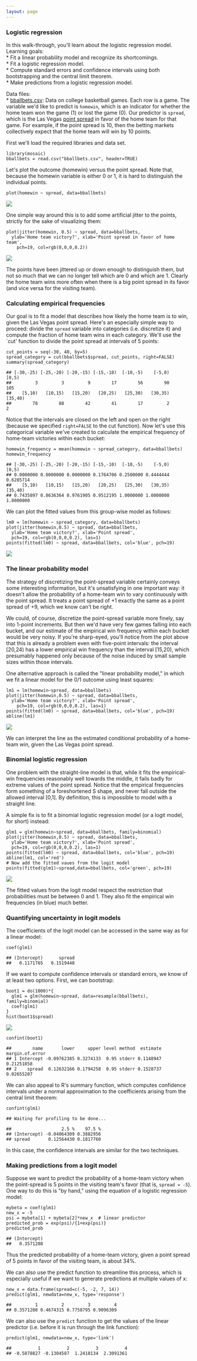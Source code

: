 ```yaml
---
layout: page
---
```


### Logistic regression

In this walk-through, you'll learn about the logistic regression model.
Learning goals:  
\* Fit a linear probability model and recognize its shortcomings.  
\* Fit a logistic regression model.  
\* Compute standard errors and confidence intervals using both
bootstrapping and the central limit theorem.  
\* Make predictions from a logistic regression model.

Data files:  
\* [bballbets.csv](bballbets.csv): Data on college basketball games.
Each row is a game. The variable we'd like to predict is `homewin`,
which is an indicator for whether the home team won the game (1) or lost
the game (0). Our predictor is `spread`, which is the Las Vegas [point
spread](http://en.wikipedia.org/wiki/Spread_betting) in favor of the
home team for that game. For example, if the point spread is 10, then
the betting markets collectively expect that the home team will win by
10 points.

First we'll load the required libraries and data set.

    library(mosaic)
    bballbets = read.csv("bballbets.csv", header=TRUE)

Let's plot the outcome (homewin) versus the point spread. Note that,
because the homewin variable is either 0 or 1, it is hard to distinguish
the individual points.

    plot(homewin ~ spread, data=bballbets)

![](bballbets_files/figure-markdown_strict/unnamed-chunk-2-1.png)

One simple way around this is to add some artificial jitter to the
points, strictly for the sake of visualizing them:

    plot(jitter(homewin, 0.5) ~ spread, data=bballbets,
      ylab='Home team victory?', xlab='Point spread in favor of home team',
        pch=19, col=rgb(0,0,0,0.2))

![](bballbets_files/figure-markdown_strict/unnamed-chunk-3-1.png)

The points have been jittered up or down enough to distinguish them, but
not so much that we can no longer tell which are 0 and which are 1.
Clearly the home team wins more often when there is a big point spread
in its favor (and vice versa for the visiting team).

### Calculating empirical frequencies

Our goal is to fit a model that describes how likely the home team is to
win, given the Las Vegas point spread. Here's an especially simple way
to proceed: divide the `spread` variable into categories (i.e.
discretize it) and compute the fraction of home team wins in each
category. We'll use the \`cut' function to divide the point spread at
intervals of 5 points:

    cut_points = seq(-30, 40, by=5)
    spread_category = cut(bballbets$spread, cut_points, right=FALSE)
    summary(spread_category)

    ## [-30,-25) [-25,-20) [-20,-15) [-15,-10)  [-10,-5)    [-5,0)     [0,5) 
    ##         3         3         9        17        56        90       105 
    ##    [5,10)   [10,15)   [15,20)   [20,25)   [25,30)   [30,35)   [35,40) 
    ##        78        88        42        41        17         2         2

Notice that the intervals are closed on the left and open on the right
(because we specified `right=FALSE` to the cut function). Now let's use
this categorical variable we've created to calculate the empirical
frequency of home-team victories within each bucket:

    homewin_frequency = mean(homewin ~ spread_category, data=bballbets)
    homewin_frequency

    ## [-30,-25) [-25,-20) [-20,-15) [-15,-10)  [-10,-5)    [-5,0)     [0,5) 
    ## 0.0000000 0.0000000 0.0000000 0.1764706 0.2500000 0.4444444 0.6285714 
    ##    [5,10)   [10,15)   [15,20)   [20,25)   [25,30)   [30,35)   [35,40) 
    ## 0.7435897 0.8636364 0.9761905 0.9512195 1.0000000 1.0000000 1.0000000

We can plot the fitted values from this group-wise model as follows:

    lm0 = lm(homewin ~ spread_category, data=bballbets)
    plot(jitter(homewin,0.5) ~ spread, data=bballbets,
      ylab='Home team victory?', xlab='Point spread',
      pch=19, col=rgb(0,0,0,0.2), las=1)
    points(fitted(lm0) ~ spread, data=bballbets, col='blue', pch=19)

![](bballbets_files/figure-markdown_strict/unnamed-chunk-6-1.png)

### The linear probability model

The strategy of discretizing the point-spread variable certainly conveys
some interesting information, but it's unsatisfying in one important
way: it doesn't allow the probability of a home-team win to vary
continuously with the point spread. It treats a point spread of +1
exactly the same as a point spread of +9, which we know can't be right.

We could, of course, discretize the point-spread variable more finely,
say into 1-point increments. But then we'd have very few games falling
into each bucket, and our estimate of the empirical win frequency within
each bucket would be very noisy. If you're sharp-eyed, you'll notice
from the plot above that this is already a problem even with five-point
intervals: the interval [20,24) has a lower empirical win frequency than
the interval [15,20), which presumably happened only because of the
noise induced by small sample sizes within those intervals.

One alternative approach is called the "linear probability model," in
which we fit a linear model for the 0/1 outcome using least squares:

    lm1 = lm(homewin~spread, data=bballbets)
    plot(jitter(homewin,0.5) ~ spread, data=bballbets,
      ylab='Home team victory?', xlab='Point spread',
        pch=19, col=rgb(0,0,0,0.2), las=1)
    points(fitted(lm0) ~ spread, data=bballbets, col='blue', pch=19)
    abline(lm1)

![](bballbets_files/figure-markdown_strict/unnamed-chunk-7-1.png)

We can interpret the line as the estimated conditional probability of a
home-team win, given the Las Vegas point spread.

### Binomial logistic regression

One problem with the straight-line model is that, while it fits the
empirical-win frequencies reasonably well towards the middle, it fails
badly for extreme values of the point spread. Notice that the empirical
frequencies form something of a foreshortened S shape, and never fall
outside the allowed interval [0,1]. By definition, this is impossible to
model with a straight line.

A simple fix is to fit a binomial logistic regression model (or a logit
model, for short) instead:

    glm1 = glm(homewin~spread, data=bballbets, family=binomial)
    plot(jitter(homewin,0.5) ~ spread, data=bballbets,
      ylab='Home team victory?', xlab='Point spread',
      pch=19, col=rgb(0,0,0,0.2), las=1)
    points(fitted(lm0) ~ spread, data=bballbets, col='blue', pch=19)
    abline(lm1, col='red')
    # Now add the fitted vaues from the logit model
    points(fitted(glm1)~spread,data=bballbets, col='green', pch=19)

![](bballbets_files/figure-markdown_strict/unnamed-chunk-8-1.png)

The fitted values from the logit model respect the restriction that
probabilities must be between 0 and 1. They also fit the empirical win
frequencies (in blue) much better.

### Quantifying uncertainty in logit models

The coefficients of the logit model can be accessed in the same way as
for a linear model:

    coef(glm1)

    ## (Intercept)      spread 
    ##   0.1171765   0.1519448

If we want to compute confidence intervals or standard errors, we know
of at least two options. First, we can bootstrap:

    boot1 = do(1000)*{
      glm1 = glm(homewin~spread, data=resample(bballbets), family=binomial)
      coef(glm1)
    }
    hist(boot1$spread)

![](bballbets_files/figure-markdown_strict/unnamed-chunk-10-1.png)

    confint(boot1)

    ##        name       lower     upper level method  estimate margin.of.error
    ## 1 Intercept -0.09762385 0.3274133  0.95 stderr 0.1148947      0.21251858
    ## 2    spread  0.12632166 0.1794258  0.95 stderr 0.1528737      0.02655207

We can also appeal to R's summary function, which computes confidence
intervals under a normal approximation to the coefficients arising from
the central limit theorem:

    confint(glm1)

    ## Waiting for profiling to be done...

    ##                   2.5 %    97.5 %
    ## (Intercept) -0.04064309 0.3882956
    ## spread       0.12564430 0.1817760

In this case, the confidence intervals are similar for the two
techniques.

### Making predictions from a logit model

Suppose we want to predict the probability of a home-team victory when
the point-spread is 5 points in the visiting team's favor (that is,
`spread = -5`). One way to do this is "by hand," using the equation of a
logistic regression model:

    mybeta = coef(glm1)
    new_x = -5
    psi = mybeta[1] + mybeta[2]*new_x  # linear predictor
    predicted_prob = exp(psi)/{1+exp(psi)}
    predicted_prob

    ## (Intercept) 
    ##   0.3571208

Thus the predicted probability of a home-team victory, given a point
spread of 5 points in favor of the visiting team, is about 34%.

We can also use the predict function to streamline this process, which
is especially useful if we want to generate predictions at multiple
values of x:

    new_x = data.frame(spread=c(-5, -2, 7, 14))
    predict(glm1, newdata=new_x, type='response')

    ##         1         2         3         4 
    ## 0.3571208 0.4674315 0.7758795 0.9096309

We can also use the `predict` function to get the values of the linear
predictor (i.e. before it is run through the link function):

    predict(glm1, newdata=new_x, type='link')

    ##          1          2          3          4 
    ## -0.5878827 -0.1304587  1.2418134  2.3091361
